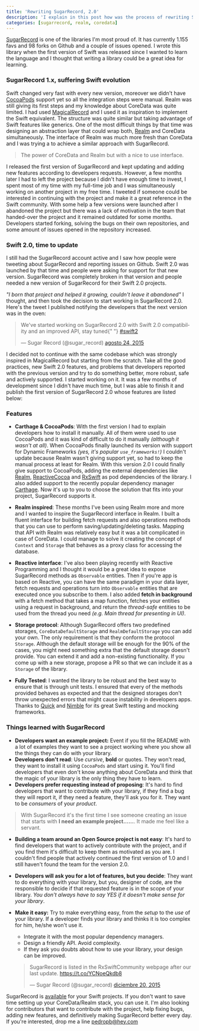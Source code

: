 ```yaml
---
title: 'Rewriting SugarRecord, 2.0'
description: 'I explain in this post how was the process of rewriting SugarRecord, a CoreData/Realm wrapper for Swift.'
categories: [sugarrecord, realm, coredata]
---
```


[SugarRecord](https://github.com/swiftreactive/sugarrecord) is one of the libraries I'm most proud of. It has currently 1.155 favs and 98 forks on Github and a couple of issues opened. I wrote this library when the first version of Swift was released since I wanted to learn the language and I thought that writing a library could be a great idea for learning.

### SugarRecord 1.x, suffering Swift evolution

Swift changed very fast with every new version, moreover we didn't have [CocoaPods](https://cocoapods.org) support yet so all the integration steps were manual. Realm was still giving its first steps and my knowledge about CoreData was quite limited. I had used [MagicalRecord](https://github.com/magicalpanda/MagicalRecord) and I used it as inspiration to implement the Swift equivalent. The structure was quite similar but taking advantage of Swift features like generics. One of the most difficult things by that time was designing an abstraction layer that could wrap both, [Realm](https://realm.io) and CoreData simultaneously. The interface of Realm was much more fresh than CoreData and I was trying a to achieve a similar approach with SugarRecord.

> The power of CoreData and Realm but with a nice to use interface.

I released the first version of SugarRecord and kept updating and adding new features according to developers requests. However, a few months later I had to left the project because I didn't have enough time to invest, I spent most of my time with my full-time job and I was simultaneously working on another project in my free time. I tweeted if someone could be interested in continuing with the project and make it a great reference in the Swift community. With some help a few versions were launched after I abandoned the project but there was a lack of motivation in the team that handed-over the project and it remained outdated for some months. Developers started forking, solving the bugs on their own repositories, and some amount of issues opened in the repository increased.

### Swift 2.0, time to update

I still had the SugarRecord account active and I saw how people were tweeting about SugarRecord and reporting issues on Github. Swift 2.0 was launched by that time and people were asking for support for that new version. SugarRecord was completely broken in that version and people needed a new version of SugarRecord for their Swift 2.0 projects.

_"I born that project and helped it growing, couldn't leave it abandoned"_ I thought, and then took the decision to start working in SugarRecord 2.0. Here's the tweet I published notifying the developers that the next version was in the oven:

<blockquote class="twitter-tweet" lang="es">
  <p lang="en" dir="ltr">
    We&#39;ve started working on SugarRecord 2.0 with Swift 2.0 compatibility
    and an improved API, stay tuned{" "}
    <a href="https://twitter.com/hashtag/swift2?src=hash">#swift2</a>
  </p>
  &mdash; Sugar Record (@sugar_record) <a href="https://twitter.com/sugar_record/status/635682614012194816">agosto 24, 2015</a>
</blockquote>
<script async src="//platform.twitter.com/widgets.js" charset="utf-8"></script>

I decided not to continue with the same codebase which was strongly inspired in MagicalRecord but starting from the scratch. Take all the good practices, new Swift 2.0 features, and problems that developers reported with the previous version and try to do something better, more robust, safe and actively supported. I started working on it. It was a few months of development since I didn't have much time, but I was able to finish it and publish the first version of SugarRecord 2.0 whose features are listed below:

### Features

- **Carthage & CocoaPods**: With the first version I had to explain developers how to install it manually. All of them were used to use CocoaPods and it was kind of difficult to do it manually _(although it wasn't at all)_. When CocoaPods finally launched its version with support for Dynamic Frameworks _(yes, it's popular `use_frameworks!`)_ I couldn't update because Realm wasn't giving support yet, so had to keep the manual process at least for Realm. With this version 2.0 I could finally give support to CocoaPods, adding the external dependencies like [Realm](https://github.com/realm/realm-cocoa), [ReactiveCocoa](https://github.com/reactivecocoa/reactivecocoa) and [RxSwift](https://github.com/reactivex/rxswift) as pod dependencies of the library. I also added support to the recently popular dependency manager [Carthage](https://github.com/carthage/carthage). Now it's up to you to choose the solution that fits into your project, SugarRecord supports it.

- **Realm inspired**: These months I've been using Realm more and more and I wanted to inspire the SugarRecord interface in Realm. I built a fluent interface for building fetch requests and also operations methods that you can use to perform saving/updating/deleting tasks. Mapping that API with Realm was relatively easy but it was a bit complicated in case of CoreData. I could manage to solve it creating the concept of `Context` and `Storage` that behaves as a proxy class for accessing the database.

- **Reactive interface**: I've also been playing recently with Reactive Programming and I thought it would be a great idea to expose SugarRecord methods as `Observable` entities. Then if you're app is based on Reactive, you can have the same paradigm in your data layer, fetch requests and operations turn into `Observable` entities that are executed once you subscribe to them. I also added **fetch in background** with a fetch method that takes a map function, fetches your entities using a request in background, and return the _thread-safe_ entities to be used from the thread you need _(e.g. Main thread for presenting in UI)_.

- **Storage protocol**: Although SugarRecord offers two predefined storages, `CoreDataDefaultStorage` and `RealmDefaultStorage` you can add your own. The only requirement is that they conform the protocol `Storage`. Although the default storage will be enough for the 90% of the cases, you might need something extra that the default storage doesn't provide. You can extend it and add a non-existing functionality. If you come up with a new storage, propose a PR so that we can include it as a `Storage` of the library.

- **Fully Tested**: I wanted the library to be robust and the best way to ensure that is through unit tests. I ensured that every of the methods provided behaves as expected and that the designed storages don't throw unexpected errors that might cause instability in developers apps. Thanks to [Quick](https://github.com/quick/quick) and [Nimble](https://github.com/quick/nimble) for its great Swift testing and mocking frameworks.

### Things learned with SugarRecord

- **Developers want an example project:** Event if you fill the README with a lot of examples they want to see a project working where you show all the things they can do with your library.
- **Developers don't read**: Use _cursive_, **bold** or quotes. They won't read, they want to install it using `CocoaPods` and start using it. You'll find developers that even don't know anything about CoreData and think that the magic of your library is the only thing they have to learn.
- **Developers prefer requesting instead of proposing**: It's hard to find developers that want to contribute with your library, if they find a bug they will report it, if they need a feature, they'll ask you for it. They want to be _consumers_ of your _product_.

> With SugarRecord it's the first time I see someone creating an issue that starts with **I need an example project......**. It made me feel like a servant.

- **Building a team around an Open Source project is not easy**: It's hard to find developers that want to actively contribute with the project, and if you find them it's difficult to keep them as motivated as you are. I couldn't find people that actively continued the first version of 1.0 and I still haven't found the team for the version 2.0.
- **Developers will ask you for a lot of features, but you decide**: They want to do everything with your library, but you, designer of code, are the responsible to decide if that requested feature is in the scope of your library. _You don't always have to say YES if it doesn't make sense for your library_.
- **Make it easy:** Try to make everything easy, from the _setup_ to the _use_ of your library. If a developer finds your library and thinks it is too complex for him, he/she won't use it.

  - Integrate it with the most popular dependency managers.
  - Design a friendly API. Avoid complexity.
  - If they ask you doubts about how to use your library, your design can be improved.

  <blockquote class="twitter-tweet" lang="es">
    <p lang="en" dir="ltr">
      SugarRecord is listed in the RxSwiftCommunity webpage after our last
      update. <a href="https://t.co/YCNoeQkdb8">https://t.co/YCNoeQkdb8</a>
    </p>
    &mdash; Sugar Record (@sugar_record) <a href="https://twitter.com/sugar_record/status/678665283813441536">diciembre 20, 2015</a>
  </blockquote>
  <script
    async
    src="//platform.twitter.com/widgets.js"
    charset="utf-8"
  ></script>

SugarRecord is [available](https://cocoapods.org/?q=sugarrecord) for your Swift projects. If you don't want to save time setting up your CoreData/Realm stack, you can use it. I'm also looking for contributors that want to contribute with the project, help fixing bugs, adding new features, and definitively making SugarRecord better every day. If you're interested, drop me a line [pedropb@hey.com](mailto://pedropb@hey.com)
